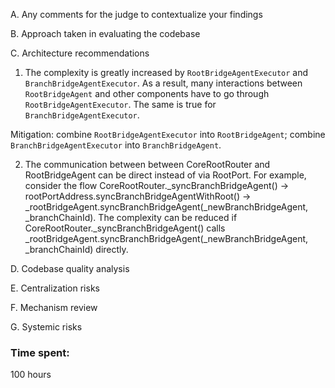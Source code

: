 A. Any comments for the judge to contextualize your findings

B. Approach taken in evaluating the codebase

C. Architecture recommendations
   1) The complexity is greatly increased by ``RootBridgeAgentExecutor``  and ``BranchBridgeAgentExecutor``.   As a result, many interactions between ``RootBridgeAgent`` and other components have to go through ``RootBridgeAgentExecutor``. The same is true for ``BranchBridgeAgentExecutor``. 

   Mitigation: combine ``RootBridgeAgentExecutor`` into ``RootBridgeAgent``; combine ``BranchBridgeAgentExecutor`` into ``BranchBridgeAgent``. 

   2) The communication between between CoreRootRouter and RootBridgeAgent can be direct instead of via RootPort. For example, consider the flow CoreRootRouter._syncBranchBridgeAgent() -> rootPortAddress.syncBranchBridgeAgentWithRoot() -> _rootBridgeAgent.syncBranchBridgeAgent(_newBranchBridgeAgent, _branchChainId). The complexity can be reduced if CoreRootRouter._syncBranchBridgeAgent() calls _rootBridgeAgent.syncBranchBridgeAgent(_newBranchBridgeAgent, _branchChainId) directly. 

D. Codebase quality analysis
    
E. Centralization risks
    
F. Mechanism review
   
G. Systemic risks

### Time spent:
100 hours